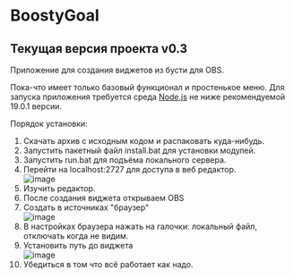 # BoostyGoal
## Текущая версия проекта v0.3
Приложение для создания виджетов из бусти для OBS.

Пока-что имеет только базовый функционал и простенькое меню.
Для запуска приложения требуется среда [Node.js](https://nodejs.org/ru) не ниже рекомендуемой 19.0.1 версии.


Порядок установки:

1. Скачать архив с исходным кодом и распаковать куда-нибудь.
2. Запустить пакетный файл install.bat для установки модулей.
3. Запустить run.bat для подъёма локального сервера.
4. Перейти на localhost:2727 для доступа в веб редактор.<br>
![image](https://github.com/zevordex/BoostyStreamWidget/assets/60899690/df345e0c-0caf-49a0-936e-69d8e42fe7c3)
6. Изучить редактор.
7. После создания виджета открываем OBS
8. Создать в источниках "браузер"<br>
![image](https://github.com/zevordex/BoostyGoal/assets/60899690/b3311a4f-61f2-407e-a7d4-1b0c7288481e)
9. В настройках браузера нажать на галочки: локальный файл, отключать когда не видим.
10. Установить путь до виджета<br>
![image](https://github.com/zevordex/BoostyGoal/assets/60899690/68a8eafe-fbb8-4b31-8c12-23bfd5636001)
11. Убедиться в том что всё работает как надо.

